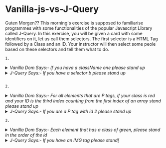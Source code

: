 # Vanilla-js-vs-J-Query

Guten Morgen?? This morning's exercise is supposed to familiarise programmes with some functionalities of the popular Javascript Library called J-Query. In this exercise, you will be given a card with some identifiers on it, let us call them selectors. The first selector is a HTML Tag followed by a Class and an ID. Your instructor will then select some peole based on these selectors and tell them what to do.
```
1. 

```
<details>
<summary>
<i>Vanilla Dom Says:- If you hava a className one please stand up</i>
</summary>
<p>No one is supposed to stand, there is no className one, this would ot be a problem with J-Query because it allows you to use CSS selectors </p>
</details>

<details>
<summary>
<i>J-Query Says:- If you have a selector b please stand up</i>
</summary>
<p>There is no need to be very specific about the selector, there is a universal selector method "$" that allows you to use any CSS selector </p>
</details>

```

2. 

```
<details>
<summary>
<i>Vanilla Dom Says:- For all elements that are P tags, if your class is red and your ID is the third index counting from the first index of an array stand please stand up</i>
</summary>
<p>This demonstrates how it is harder to translate vanilla js to natural language as opposed to jquery</p>
</details>

<details>
<summary>
<i>J-Query Says:- If you are a P tag with id 2 please stand up</i>
</summary>
<p>It is harder to get lost in translation using J-Query elements are selected using eq() </p>
</details>

```
3. 
```
<details>
<summary>
<i>Vanilla Dom Says:- Each element that has a class of green, please stand in the order of the id</i>
</summary>
<p>This should demonstrate the complexity of having to select an array of all similarly named tags and have to loop through them to do something </p>
</details>

<details>
<summary>
<i>J-Query Says:- If you have an IMG tag please stand[</i>
</summary>
<p>This is a much simpler way of effecting changes to all tags with a similar selector. </p>
</details>



